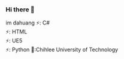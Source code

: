 ### Hi there 👋
im dahuang
⚡: C# \
⚡: HTML \
⚡: UE5 \
⚡: Python
🌱:Chihlee University of Technology

<!--
**xiaomao0512/xiaomao0512** is a ✨ _special_ ✨ repository because its `README.md` (this file) appears on your GitHub profile.

Here are some ideas to get you started:

- 🔭 I’m currently working on ...
- 🌱 I’m currently learning ...
- 👯 I’m looking to collaborate on ...
- 🤔 I’m looking for help with ...
- 💬 Ask me about ...
- 📫 How to reach me: ...
- 😄 Pronouns: ...
- ⚡ Fun fact: ...
-->
